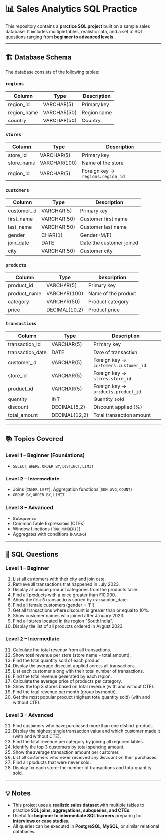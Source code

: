 # 📊 Sales Analytics SQL Practice

This repository contains a **practice SQL project** built on a sample sales database. It includes multiple tables, realistic data, and a set of SQL questions ranging from **beginner to advanced levels**.  

---

## 🏗️ Database Schema

The database consists of the following tables:

### `regions`
| Column       | Type        | Description                       |
|--------------|------------|-----------------------------------|
| region_id    | VARCHAR(5) | Primary key                       |
| region_name  | VARCHAR(50)| Region name                       |
| country      | VARCHAR(50)| Country                            |

### `stores`
| Column       | Type        | Description                       |
|--------------|------------|-----------------------------------|
| store_id     | VARCHAR(5) | Primary key                       |
| store_name   | VARCHAR(100)| Name of the store                 |
| region_id    | VARCHAR(5) | Foreign key → `regions.region_id` |

### `customers`
| Column       | Type        | Description                       |
|--------------|------------|-----------------------------------|
| customer_id  | VARCHAR(5) | Primary key                       |
| first_name   | VARCHAR(50)| Customer first name               |
| last_name    | VARCHAR(50)| Customer last name                |
| gender       | CHAR(1)    | Gender (M/F)                      |
| join_date    | DATE       | Date the customer joined          |
| city         | VARCHAR(50)| Customer city                     |

### `products`
| Column       | Type        | Description                       |
|--------------|------------|-----------------------------------|
| product_id   | VARCHAR(5) | Primary key                       |
| product_name | VARCHAR(100)| Name of the product               |
| category     | VARCHAR(50)| Product category                  |
| price        | DECIMAL(10,2)| Product price                     |

### `transactions`
| Column         | Type         | Description                         |
|----------------|-------------|-------------------------------------|
| transaction_id | VARCHAR(5)  | Primary key                         |
| transaction_date| DATE       | Date of transaction                  |
| customer_id    | VARCHAR(5)  | Foreign key → `customers.customer_id` |
| store_id       | VARCHAR(5)  | Foreign key → `stores.store_id`    |
| product_id     | VARCHAR(5)  | Foreign key → `products.product_id`|
| quantity       | INT         | Quantity sold                        |
| discount       | DECIMAL(5,2)| Discount applied (%)                 |
| total_amount   | DECIMAL(12,2)| Total transaction amount             |

---

## 📚 Topics Covered

### Level 1 – Beginner (Foundations)
- `SELECT`, `WHERE`, `ORDER BY`, `DISTINCT`, `LIMIT`

### Level 2 – Intermediate
- Joins (`INNER`, `LEFT`), Aggregation functions (`SUM`, `AVG`, `COUNT`)
- `GROUP BY`, `ORDER BY`, `LIMIT`

### Level 3 – Advanced
- Subqueries
- Common Table Expressions (CTEs)
- Window functions (`ROW_NUMBER()`)
- Aggregates with conditions (`HAVING`)

---

## 📝 SQL Questions

### Level 1 – Beginner
1. List all customers with their city and join date.  
2. Retrieve all transactions that happened in July 2023.  
3. Display all unique product categories from the products table.  
4. Find all products with a price greater than ₹10,000.  
5. Show the first 5 transactions sorted by transaction_date.  
6. Find all female customers (gender = 'F').  
7. Get all transactions where discount is greater than or equal to 10%.  
8. Show customer names who joined after January 2023.  
9. Find all stores located in the region "South India".  
10. Display the list of all products ordered in August 2023.  

### Level 2 – Intermediate
11. Calculate the total revenue from all transactions.  
12. Show total revenue per store (store name + total amount).  
13. Find the total quantity sold of each product.  
14. Display the average discount applied across all transactions.  
15. List each customer along with their total number of transactions.  
16. Find the total revenue generated by each region.  
17. Calculate the average price of products per category.  
18. Show the top 3 stores based on total revenue (with and without CTE).  
19. Find the total revenue per month (group by month).  
20. Get the most popular product (highest total quantity sold) (with and without CTE).  

### Level 3 – Advanced
21. Find customers who have purchased more than one distinct product.  
22. Display the highest single transaction value and which customer made it (with and without CTE).  
23. Find the total revenue per category by joining all required tables.  
24. Identify the top 3 customers by total spending amount.  
25. Show the average transaction amount per customer.  
26. List all customers who never received any discount on their purchases.  
27. Find all products that were never sold.  
28. Display for each store: the number of transactions and total quantity sold.  

---

## 💡 Notes
- This project uses a **realistic sales dataset** with multiple tables to practice **SQL joins, aggregations, subqueries, and CTEs**.  
- Useful for **beginner to intermediate SQL learners** preparing for **interviews or case studies**.  
- All queries can be executed in **PostgreSQL**, **MySQL**, or similar relational databases.

